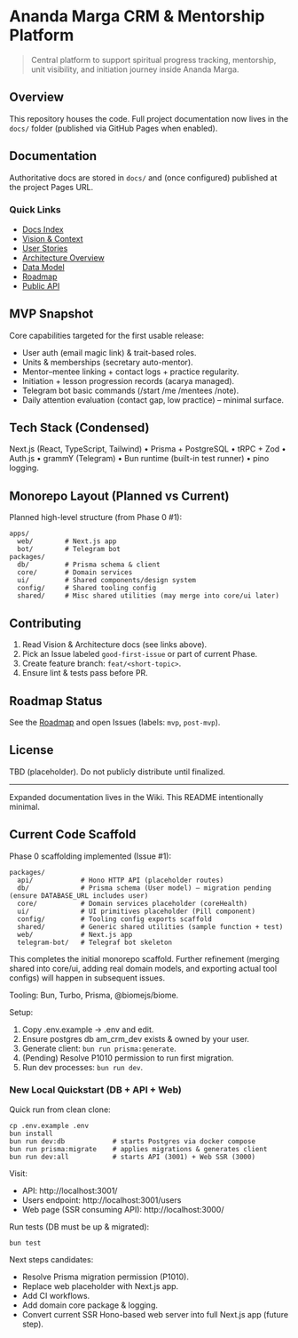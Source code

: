 # Ananda Marga CRM & Mentorship Platform

> Central platform to support spiritual progress tracking, mentorship, unit visibility, and initiation journey inside Ananda Marga.

## Overview

This repository houses the code. Full project documentation now lives in the `docs/` folder (published via GitHub Pages when enabled).

## Documentation

Authoritative docs are stored in `docs/` and (once configured) published at the project Pages URL.

### Quick Links

- [Docs Index](https://elumixor.github.io/am-crm/index.html)
- [Vision & Context](https://elumixor.github.io/am-crm/project-vision.html)
- [User Stories](https://elumixor.github.io/am-crm/user-stories.html)
- [Architecture Overview](https://elumixor.github.io/am-crm/architecture.html)
- [Data Model](https://elumixor.github.io/am-crm/data-model.html)
- [Roadmap](https://elumixor.github.io/am-crm/roadmap.html)
- [Public API](https://elumixor.github.io/am-crm/api.html)

## MVP Snapshot

Core capabilities targeted for the first usable release:

- User auth (email magic link) & trait-based roles.
- Units & memberships (secretary auto-mentor).
- Mentor–mentee linking + contact logs + practice regularity.
- Initiation + lesson progression records (acarya managed).
- Telegram bot basic commands (/start /me /mentees /note).
- Daily attention evaluation (contact gap, low practice) – minimal surface.

## Tech Stack (Condensed)

Next.js (React, TypeScript, Tailwind) • Prisma + PostgreSQL • tRPC + Zod • Auth.js • grammY (Telegram) • Bun runtime (built-in test runner) • pino logging.

## Monorepo Layout (Planned vs Current)

Planned high-level structure (from Phase 0 #1):

```
apps/
  web/        # Next.js app
  bot/        # Telegram bot
packages/
  db/         # Prisma schema & client
  core/       # Domain services
  ui/         # Shared components/design system
  config/     # Shared tooling config
  shared/     # Misc shared utilities (may merge into core/ui later)
```

## Contributing

1. Read Vision & Architecture docs (see links above).
2. Pick an Issue labeled `good-first-issue` or part of current Phase.
3. Create feature branch: `feat/<short-topic>`.
4. Ensure lint & tests pass before PR.

## Roadmap Status

See the [Roadmap](https://elumixor.github.io/am-crm/roadmap.html) and open Issues (labels: `mvp`, `post-mvp`).

## License

TBD (placeholder). Do not publicly distribute until finalized.

---

Expanded documentation lives in the Wiki. This README intentionally minimal.

## Current Code Scaffold

Phase 0 scaffolding implemented (Issue #1):

```
packages/
  api/            # Hono HTTP API (placeholder routes)
  db/             # Prisma schema (User model) – migration pending (ensure DATABASE_URL includes user)
  core/           # Domain services placeholder (coreHealth)
  ui/             # UI primitives placeholder (Pill component)
  config/         # Tooling config exports scaffold
  shared/         # Generic shared utilities (sample function + test)
  web/            # Next.js app
  telegram-bot/   # Telegraf bot skeleton
```

This completes the initial monorepo scaffold. Further refinement (merging shared into core/ui, adding real domain models, and exporting actual tool configs) will happen in subsequent issues.

Tooling: Bun, Turbo, Prisma, @biomejs/biome.

Setup:

1. Copy .env.example -> .env and edit.
2. Ensure postgres db am_crm_dev exists & owned by your user.
3. Generate client: `bun run prisma:generate`.
4. (Pending) Resolve P1010 permission to run first migration.
5. Run dev processes: `bun run dev`.

### New Local Quickstart (DB + API + Web)

Quick run from clean clone:

```
cp .env.example .env
bun install
bun run dev:db            # starts Postgres via docker compose
bun run prisma:migrate    # applies migrations & generates client
bun run dev:all           # starts API (3001) + Web SSR (3000)
```

Visit:

- API: http://localhost:3001/
- Users endpoint: http://localhost:3001/users
- Web page (SSR consuming API): http://localhost:3000/

Run tests (DB must be up & migrated):

```
bun test
```

Next steps candidates:

- Resolve Prisma migration permission (P1010).
- Replace web placeholder with Next.js app.
- Add CI workflows.
- Add domain core package & logging.
- Convert current SSR Hono-based web server into full Next.js app (future step).

